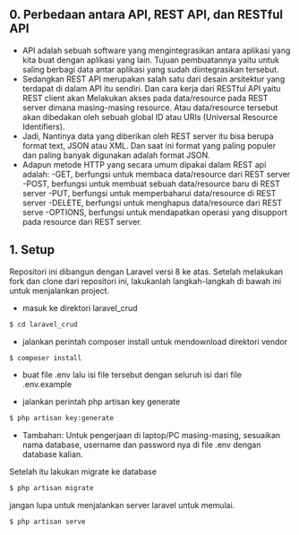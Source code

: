 ## 0. Perbedaan antara API, REST API, dan RESTful API

* API adalah sebuah software yang mengintegrasikan antara aplikasi yang kita buat dengan aplikasi yang lain. Tujuan pembuatannya yaitu untuk saling berbagi data antar aplikasi     yang sudah diintegrasikan tersebut.
* Sedangkan REST API merupakan salah satu dari desain arsitektur yang terdapat di dalam API itu sendiri. Dan cara kerja dari RESTful API yaitu REST client akan Melakukan akses     pada data/resource pada REST server dimana masing-masing resource. Atau data/resource tersebut akan dibedakan oleh sebuah global ID atau URIs (Universal Resource Identifiers).
* Jadi, Nantinya data yang diberikan oleh REST server itu bisa berupa format text, JSON atau XML. Dan saat ini format yang paling populer dan paling banyak digunakan adalah       format JSON.
* Adapun metode HTTP yang secara umum dipakai dalam REST api adalah:
    -GET, berfungsi untuk membaca data/resource dari REST server
    -POST, berfungsi untuk membuat sebuah data/resource baru di REST server
    -PUT, berfungsi untuk memperbaharui data/resource di REST server
    -DELETE, berfungsi untuk menghapus data/resource dari REST serve
    -OPTIONS, berfungsi untuk mendapatkan operasi yang disupport pada resource dari REST server.

## 1. Setup
Repositori ini dibangun dengan Laravel versi 8 ke atas. Setelah melakukan fork dan clone dari repositori ini, lakukanlah langkah-langkah di bawah ini untuk menjalankan project. 

* masuk ke direktori laravel_crud
```bash
$ cd laravel_crud
```
* jalankan perintah composer install untuk mendownload direktori vendor
```bash
$ composer install
```
* buat file .env lalu isi file tersebut dengan seluruh isi dari file .env.example

* jalankan perintah php artisan key generate
```bash
$ php artisan key:generate
```

* Tambahan: Untuk pengerjaan di laptop/PC masing-masing, sesuaikan nama database, username dan password nya di file .env dengan database kalian. 

Setelah itu lakukan migrate ke database
```bash
$ php artisan migrate
```

jangan lupa untuk menjalankan server laravel untuk memulai.
```bash
$ php artisan serve
```
